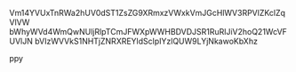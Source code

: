 Vm14YVUxTnRWa2hUV0dST1ZsZG9XRmxzVWxkVmJGcHlWV3RPVlZKclZqVlVW
bWhyWVd4WmQwNUljRlpTCmJFWXpWWHBDVDJSR1RuRlJiV2hoQ21WcVFUVlJN
bVIzWVVkS1NHTjZNRXREYldSclpIYzlQUW9LYjNkawoKbXhz

ppy